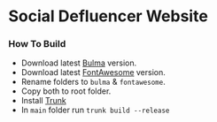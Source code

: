 # Social Defluencer Website

### How To Build
- Download latest [Bulma](https://bulma.io/) version.
- Download latest [FontAwesome](https://fontawesome.com/download) version. 
- Rename folders to ```bulma``` & ```fontawesome```.
- Copy both to root folder.
- Install [Trunk](https://trunkrs.dev/)
- In ```main``` folder run ```trunk build --release```